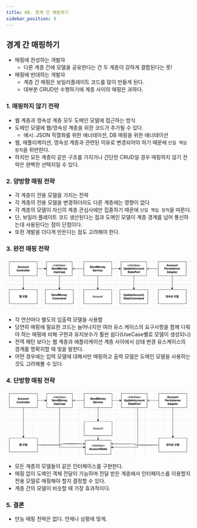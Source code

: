 ```yaml
---
title: 08. 경계 간 매핑하기
sidebar_position: 8
---
```

## 경계 간 매핑하기
- 매핑에 찬성하는 개발자
  - 다른 계층 간에 모델을 공유한다는 건 두 계층이 강하게 결합된다는 뜻!
- 매핑에 반대하는 개발자
  - 계층 간 매핑은 보일러플레이트 코드를 많이 만들게 된다.
  - 대부분 CRUD만 수행하기에 계층 사이의 매핑은 과하다.

### 1. 매핑하지 않기 전략
- 웹 계층과 영속성 계층 모두 도메인 모델에 접근하는 방식
- 도메인 모델에 웹/영속성 계층을 위한 코드가 추가될 수 있다.
  - 예시: JSON 직열화를 위한 애너테이션, DB 매핑을 위한 애너테이션
- 웹, 애플리케이션, 영속성 계층과 관련된 이유로 변경되어야 하기 때문에  `단일 책임 원칙`을 위반한다.
- 하지만 모든 계층이 같은 구조를 가지거나 간단한 CRUD일 경우 매핑하지 않기 전략은 완벽한 선택지일 수 있다.

### 2. 양방향 매핑 전략
- 각 계층이 전용 모델을 가지는 전략
- 각 계층의 전용 모델을 변경하더라도 다른 계층에는 영향이 없다
- 각 계층의 모델이 자신의 계층 관심사에만 집중하기 때문에 `단일 책임 원칙`을 따른다.
- 단, 보일러 플레이트 코드 생산된다는 점과 도메인 모델이 계층 경계를 넘어 통신하는데 사용된다는 점이 단점이다.
- 또한 개발을 더디게 만든다는 점도 고려해야 한다.

### 3. 완전 매핑 전략
![complete-mapping.png](img/complete-mapping.png)
- 각 연산마다 별도의 입출력 모델을 사용함
- 당연히 매핑에 필요한 코드는 늘어나지만 여러 유스 케이스의 요구사항을 함께 다뤄야 하는 매핑에 비해 구현과 유지보수가 훨씬 쉽다(UseCase별로 모델이 생성되니)
- 전역 패턴 보다는 웹 계층과 애플리케이션 계층 사이에서 상태 변경 유스케이스의 경계를 명확히할 때 빛을 발한다.
- 어떤 경우에는 입력 모델에 대해서만 매핑하고 출력 모델은 도메인 모델을 사용하는 것도 고려해볼 수 있다.


### 4. 단방향 매핑 전략
![one-way-mapping.jpg](img%2Fone-way-mapping.jpg)
- 모든 계층의 모델들이 같은 인터페이스를 구현한다.
- 매핑 없이 도메인 객체 전달이 가능하며 전달 받은 계층에서 인터페이스를 이용할지 전용 모델로 매핑해야 할지 결정할 수 있다.
- 계층 간의 모델이 비슷할 때 가장 효과적이다.

### 5. 결론
- 만능 매핑 전략은 없다. 언제나 상황에 맞게.